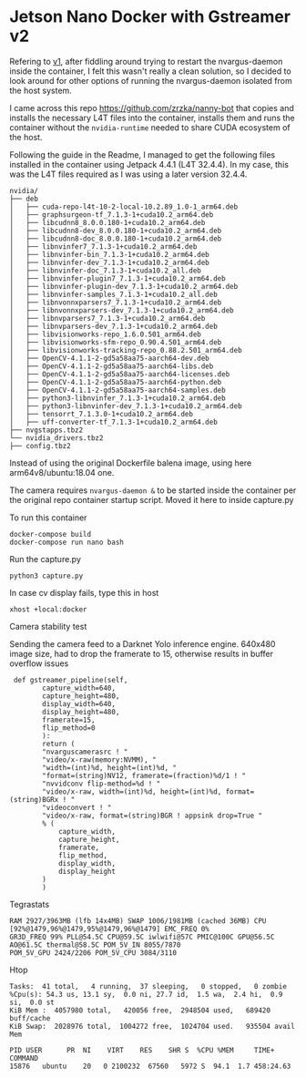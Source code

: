 Jetson Nano Docker with Gstreamer v2
====================================

Refering to [v1](https://github.com/VeCAD/jetson-gstreamer-docker), after fiddling around trying to 
restart the nvargus-daemon inside the container, I felt this wasn't really a clean solution, so I decided 
to look around for other options of running the nvargus-daemon isolated from the host system.

I came across this repo https://github.com/zrzka/nanny-bot that copies and installs the necessary L4T files 
into the container, installs them and runs the container without the `nvidia-runtime` needed to share CUDA 
ecosystem of the host. 

Following the guide in the Readme, I managed to get the following files installed in the container using
Jetpack 4.4.1 (L4T 32.4.4). In my case, this was the L4T files required as I was using a later version 32.4.4.

```
nvidia/
├── deb
│   ├── cuda-repo-l4t-10-2-local-10.2.89_1.0-1_arm64.deb
│   ├── graphsurgeon-tf_7.1.3-1+cuda10.2_arm64.deb
│   ├── libcudnn8_8.0.0.180-1+cuda10.2_arm64.deb
│   ├── libcudnn8-dev_8.0.0.180-1+cuda10.2_arm64.deb
│   ├── libcudnn8-doc_8.0.0.180-1+cuda10.2_arm64.deb
│   ├── libnvinfer7_7.1.3-1+cuda10.2_arm64.deb
│   ├── libnvinfer-bin_7.1.3-1+cuda10.2_arm64.deb
│   ├── libnvinfer-dev_7.1.3-1+cuda10.2_arm64.deb
│   ├── libnvinfer-doc_7.1.3-1+cuda10.2_all.deb
│   ├── libnvinfer-plugin7_7.1.3-1+cuda10.2_arm64.deb
│   ├── libnvinfer-plugin-dev_7.1.3-1+cuda10.2_arm64.deb
│   ├── libnvinfer-samples_7.1.3-1+cuda10.2_all.deb
│   ├── libnvonnxparsers7_7.1.3-1+cuda10.2_arm64.deb
│   ├── libnvonnxparsers-dev_7.1.3-1+cuda10.2_arm64.deb
│   ├── libnvparsers7_7.1.3-1+cuda10.2_arm64.deb
│   ├── libnvparsers-dev_7.1.3-1+cuda10.2_arm64.deb
│   ├── libvisionworks-repo_1.6.0.501_arm64.deb
│   ├── libvisionworks-sfm-repo_0.90.4.501_arm64.deb
│   ├── libvisionworks-tracking-repo_0.88.2.501_arm64.deb
│   ├── OpenCV-4.1.1-2-gd5a58aa75-aarch64-dev.deb
│   ├── OpenCV-4.1.1-2-gd5a58aa75-aarch64-libs.deb
│   ├── OpenCV-4.1.1-2-gd5a58aa75-aarch64-licenses.deb
│   ├── OpenCV-4.1.1-2-gd5a58aa75-aarch64-python.deb
│   ├── OpenCV-4.1.1-2-gd5a58aa75-aarch64-samples.deb
│   ├── python3-libnvinfer_7.1.3-1+cuda10.2_arm64.deb
│   ├── python3-libnvinfer-dev_7.1.3-1+cuda10.2_arm64.deb
│   ├── tensorrt_7.1.3.0-1+cuda10.2_arm64.deb
│   ├── uff-converter-tf_7.1.3-1+cuda10.2_arm64.deb 
├── nvgstapps.tbz2
└── nvidia_drivers.tbz2
├── config.tbz2
```
Instead of using the original Dockerfile balena image, using here arm64v8/ubuntu:18.04 one.

The camera requires `nvargus-daemon &` to be started inside the container per the 
original repo container startup script. Moved it here to inside capture.py

To run this container
```
docker-compose build
docker-compose run nano bash
```

Run the capture.py
```
python3 capture.py
```

In case cv display fails, type this in host
```
xhost +local:docker
```
Camera stability test

Sending the camera feed to a Darknet Yolo inference engine. 640x480 image size, 
had to drop the framerate to 15, otherwise results in buffer overflow issues
```
 def gstreamer_pipeline(self,
        capture_width=640,
        capture_height=480,
        display_width=640,
        display_height=480,
        framerate=15,
        flip_method=0
        ):
        return (
        "nvarguscamerasrc ! "
        "video/x-raw(memory:NVMM), "
        "width=(int)%d, height=(int)%d, "
        "format=(string)NV12, framerate=(fraction)%d/1 ! "
        "nvvidconv flip-method=%d ! "
        "video/x-raw, width=(int)%d, height=(int)%d, format=(string)BGRx ! "
        "videoconvert ! "
        "video/x-raw, format=(string)BGR ! appsink drop=True "
        % (
            capture_width,
            capture_height,
            framerate,
            flip_method,
            display_width,
            display_height
        )
        )
```

Tegrastats
```
RAM 2927/3963MB (lfb 14x4MB) SWAP 1006/1981MB (cached 36MB) CPU [92%@1479,96%@1479,95%@1479,96%@1479] EMC_FREQ 0% 
GR3D_FREQ 99% PLL@54.5C CPU@59.5C iwlwifi@57C PMIC@100C GPU@56.5C AO@61.5C thermal@58.5C POM_5V_IN 8055/7870 
POM_5V_GPU 2424/2206 POM_5V_CPU 3084/3110
```

Htop 
```
Tasks:  41 total,   4 running,  37 sleeping,   0 stopped,   0 zombie
%Cpu(s): 54.3 us, 13.1 sy,  0.0 ni, 27.7 id,  1.5 wa,  2.4 hi,  0.9 si,  0.0 st
KiB Mem :  4057980 total,   420056 free,  2948504 used,   689420 buff/cache
KiB Swap:  2028976 total,  1004272 free,  1024704 used.   935504 avail Mem

PID USER      PR  NI    VIRT    RES    SHR S  %CPU %MEM     TIME+ COMMAND                                                                                                         15876   ubuntu    20   0 2100232  67560   5972 S  94.1  1.7 458:24.63 
```
